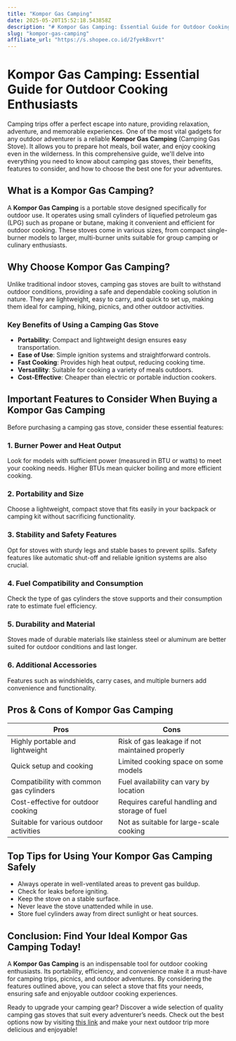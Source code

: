 ```yaml
---
title: "Kompor Gas Camping"
date: 2025-05-20T15:52:18.543858Z
description: "# Kompor Gas Camping: Essential Guide for Outdoor Cooking Enthusiasts..."
slug: "kompor-gas-camping"
affiliate_url: "https://s.shopee.co.id/2fyekBxvrt"
---
```

# Kompor Gas Camping: Essential Guide for Outdoor Cooking Enthusiasts

Camping trips offer a perfect escape into nature, providing relaxation, adventure, and memorable experiences. One of the most vital gadgets for any outdoor adventurer is a reliable **Kompor Gas Camping** (Camping Gas Stove). It allows you to prepare hot meals, boil water, and enjoy cooking even in the wilderness. In this comprehensive guide, we'll delve into everything you need to know about camping gas stoves, their benefits, features to consider, and how to choose the best one for your adventures.

## What is a Kompor Gas Camping?

A **Kompor Gas Camping** is a portable stove designed specifically for outdoor use. It operates using small cylinders of liquefied petroleum gas (LPG) such as propane or butane, making it convenient and efficient for outdoor cooking. These stoves come in various sizes, from compact single-burner models to larger, multi-burner units suitable for group camping or culinary enthusiasts.

## Why Choose Kompor Gas Camping?

Unlike traditional indoor stoves, camping gas stoves are built to withstand outdoor conditions, providing a safe and dependable cooking solution in nature. They are lightweight, easy to carry, and quick to set up, making them ideal for camping, hiking, picnics, and other outdoor activities.

### Key Benefits of Using a Camping Gas Stove

- **Portability**: Compact and lightweight design ensures easy transportation.
- **Ease of Use**: Simple ignition systems and straightforward controls.
- **Fast Cooking**: Provides high heat output, reducing cooking time.
- **Versatility**: Suitable for cooking a variety of meals outdoors.
- **Cost-Effective**: Cheaper than electric or portable induction cookers.

## Important Features to Consider When Buying a Kompor Gas Camping

Before purchasing a camping gas stove, consider these essential features:

### 1. Burner Power and Heat Output

Look for models with sufficient power (measured in BTU or watts) to meet your cooking needs. Higher BTUs mean quicker boiling and more efficient cooking.

### 2. Portability and Size

Choose a lightweight, compact stove that fits easily in your backpack or camping kit without sacrificing functionality.

### 3. Stability and Safety Features

Opt for stoves with sturdy legs and stable bases to prevent spills. Safety features like automatic shut-off and reliable ignition systems are also crucial.

### 4. Fuel Compatibility and Consumption

Check the type of gas cylinders the stove supports and their consumption rate to estimate fuel efficiency.

### 5. Durability and Material

Stoves made of durable materials like stainless steel or aluminum are better suited for outdoor conditions and last longer.

### 6. Additional Accessories

Features such as windshields, carry cases, and multiple burners add convenience and functionality.

## Pros & Cons of Kompor Gas Camping

| **Pros** | **Cons** |
| --- | --- |
| Highly portable and lightweight | Risk of gas leakage if not maintained properly |
| Quick setup and cooking | Limited cooking space on some models |
| Compatibility with common gas cylinders | Fuel availability can vary by location |
| Cost-effective for outdoor cooking | Requires careful handling and storage of fuel |
| Suitable for various outdoor activities | Not as suitable for large-scale cooking |

## Top Tips for Using Your Kompor Gas Camping Safely

- Always operate in well-ventilated areas to prevent gas buildup.
- Check for leaks before igniting.
- Keep the stove on a stable surface.
- Never leave the stove unattended while in use.
- Store fuel cylinders away from direct sunlight or heat sources.

## Conclusion: Find Your Ideal Kompor Gas Camping Today!

A **Kompor Gas Camping** is an indispensable tool for outdoor cooking enthusiasts. Its portability, efficiency, and convenience make it a must-have for camping trips, picnics, and outdoor adventures. By considering the features outlined above, you can select a stove that fits your needs, ensuring safe and enjoyable outdoor cooking experiences.

Ready to upgrade your camping gear? Discover a wide selection of quality camping gas stoves that suit every adventurer’s needs. Check out the best options now by visiting [this link](https://s.shopee.co.id/2fyekBxvrt) and make your next outdoor trip more delicious and enjoyable!